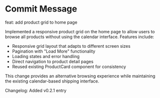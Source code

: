 # Commit Message

feat: add product grid to home page

Implemented a responsive product grid on the home page to allow users to browse all products without using the calendar interface. Features include:

- Responsive grid layout that adapts to different screen sizes
- Pagination with "Load More" functionality
- Loading states and error handling
- Direct navigation to product detail pages
- Reused existing ProductCard component for consistency

This change provides an alternative browsing experience while maintaining the existing calendar-based shipping interface.

Changelog: Added v0.2.1 entry
